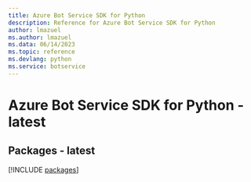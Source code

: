 ```yaml
---
title: Azure Bot Service SDK for Python
description: Reference for Azure Bot Service SDK for Python
author: lmazuel
ms.author: lmazuel
ms.data: 06/14/2023
ms.topic: reference
ms.devlang: python
ms.service: botservice
---
```

# Azure Bot Service SDK for Python - latest
## Packages - latest
[!INCLUDE [packages](bot-service-index.md)]